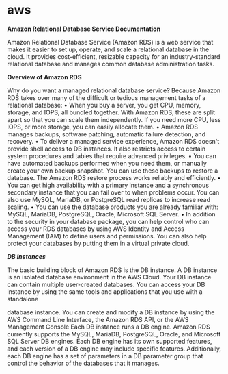# aws
**Amazon Relational Database Service Documentation**

Amazon Relational Database Service (Amazon RDS) is a web service that makes it easier to set up, 
operate, and scale a relational database in the cloud. It provides cost-efficient,
resizable capacity for an industry-standard relational database and manages common database administration tasks.

**Overview of Amazon RDS**

Why do you want a managed relational database service? Because Amazon RDS takes over many of the
difficult or tedious management tasks of a relational database:
• When you buy a server, you get CPU, memory, storage, and IOPS, all bundled together. With Amazon
RDS, these are split apart so that you can scale them independently. If you need more CPU, less IOPS,
or more storage, you can easily allocate them.
• Amazon RDS manages backups, software patching, automatic failure detection, and recovery.
• To deliver a managed service experience, Amazon RDS doesn't provide shell access to DB instances. It
also restricts access to certain system procedures and tables that require advanced privileges.
• You can have automated backups performed when you need them, or manually create your own
backup snapshot. You can use these backups to restore a database. The Amazon RDS restore process
works reliably and efficiently.
• You can get high availability with a primary instance and a synchronous secondary instance that you
can fail over to when problems occur. You can also use MySQL, MariaDB, or PostgreSQL read replicas
to increase read scaling.
• You can use the database products you are already familiar with: MySQL, MariaDB, PostgreSQL, Oracle,
Microsoft SQL Server.
• In addition to the security in your database package, you can help control who can access your RDS
databases by using AWS Identity and Access Management (IAM) to define users and permissions. You
can also help protect your databases by putting them in a virtual private cloud.


***DB Instances***

The basic building block of Amazon RDS is the DB instance. A DB instance is an isolated database
environment in the AWS Cloud. Your DB instance can contain multiple user-created databases. You
can access your DB instance by using the same tools and applications that you use with a standalone


database instance. You can create and modify a DB instance by using the AWS Command Line Interface,
the Amazon RDS API, or the AWS Management Console
Each DB instance runs a DB engine. Amazon RDS currently supports the MySQL, MariaDB, PostgreSQL,
Oracle, and Microsoft SQL Server DB engines. Each DB engine has its own supported features, and
each version of a DB engine may include specific features. Additionally, each DB engine has a set of
parameters in a DB parameter group that control the behavior of the databases that it manages.
